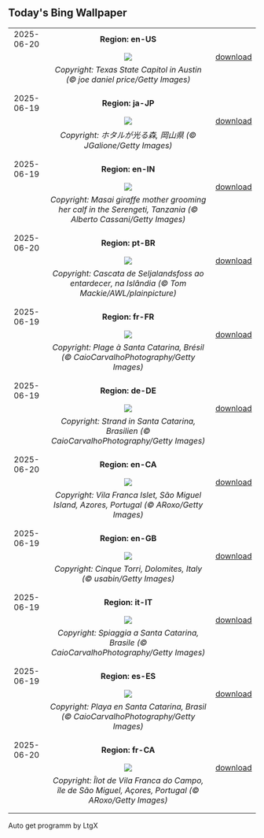 ## Today's Bing Wallpaper
|      |      |      |
| :----: | :----: | :----: |
|2025-06-20|**Region: en-US**||
||![](https://www.bing.com/th?id=OHR.TexasCapitol_EN-US1992205396_UHD.jpg&pid=hp&w=1152&h=648&rs=1&c=4)| [download](https://www.bing.com/th?id=OHR.TexasCapitol_EN-US1992205396_UHD.jpg)|
||*Copyright: Texas State Capitol in Austin (© joe daniel price/Getty Images)*
||
|||
|2025-06-19|**Region: ja-JP**||
||![](https://www.bing.com/th?id=OHR.FireflySeason2025_JA-JP3057846302_UHD.jpg&pid=hp&w=1152&h=648&rs=1&c=4)| [download](https://www.bing.com/th?id=OHR.FireflySeason2025_JA-JP3057846302_UHD.jpg)|
||*Copyright: ホタルが光る森, 岡山県 (© JGalione/Getty Images)*
||
|||
|2025-06-19|**Region: en-IN**||
||![](https://www.bing.com/th?id=OHR.SerengetiGiraffe_EN-IN6391269206_UHD.jpg&pid=hp&w=1152&h=648&rs=1&c=4)| [download](https://www.bing.com/th?id=OHR.SerengetiGiraffe_EN-IN6391269206_UHD.jpg)|
||*Copyright: Masai giraffe mother grooming her calf in the Serengeti, Tanzania (© Alberto Cassani/Getty Images)*
||
|||
|2025-06-20|**Region: pt-BR**||
||![](https://www.bing.com/th?id=OHR.IcelandSolstice_PT-BR2763816413_UHD.jpg&pid=hp&w=1152&h=648&rs=1&c=4)| [download](https://www.bing.com/th?id=OHR.IcelandSolstice_PT-BR2763816413_UHD.jpg)|
||*Copyright: Cascata de Seljalandsfoss ao entardecer, na Islândia (© Tom Mackie/AWL/plainpicture)*
||
|||
|2025-06-19|**Region: fr-FR**||
||![](https://www.bing.com/th?id=OHR.WinterBegins_FR-FR5821587665_UHD.jpg&pid=hp&w=1152&h=648&rs=1&c=4)| [download](https://www.bing.com/th?id=OHR.WinterBegins_FR-FR5821587665_UHD.jpg)|
||*Copyright: Plage à Santa Catarina, Brésil (© CaioCarvalhoPhotography/Getty Images)*
||
|||
|2025-06-19|**Region: de-DE**||
||![](https://www.bing.com/th?id=OHR.WinterBegins_DE-DE2019737039_UHD.jpg&pid=hp&w=1152&h=648&rs=1&c=4)| [download](https://www.bing.com/th?id=OHR.WinterBegins_DE-DE2019737039_UHD.jpg)|
||*Copyright: Strand in Santa Catarina, Brasilien (© CaioCarvalhoPhotography/Getty Images)*
||
|||
|2025-06-20|**Region: en-CA**||
||![](https://www.bing.com/th?id=OHR.SanMiguelAzores_EN-CA7375629918_UHD.jpg&pid=hp&w=1152&h=648&rs=1&c=4)| [download](https://www.bing.com/th?id=OHR.SanMiguelAzores_EN-CA7375629918_UHD.jpg)|
||*Copyright: Vila Franca Islet, São Miguel Island, Azores, Portugal (© ARoxo/Getty Images)*
||
|||
|2025-06-19|**Region: en-GB**||
||![](https://www.bing.com/th?id=OHR.DolomitiEstate_EN-GB8739058818_UHD.jpg&pid=hp&w=1152&h=648&rs=1&c=4)| [download](https://www.bing.com/th?id=OHR.DolomitiEstate_EN-GB8739058818_UHD.jpg)|
||*Copyright: Cinque Torri, Dolomites, Italy (© usabin/Getty Images)*
||
|||
|2025-06-19|**Region: it-IT**||
||![](https://www.bing.com/th?id=OHR.WinterBegins_IT-IT6219104998_UHD.jpg&pid=hp&w=1152&h=648&rs=1&c=4)| [download](https://www.bing.com/th?id=OHR.WinterBegins_IT-IT6219104998_UHD.jpg)|
||*Copyright: Spiaggia a Santa Catarina, Brasile (© CaioCarvalhoPhotography/Getty Images)*
||
|||
|2025-06-19|**Region: es-ES**||
||![](https://www.bing.com/th?id=OHR.WinterBegins_ES-ES0401089663_UHD.jpg&pid=hp&w=1152&h=648&rs=1&c=4)| [download](https://www.bing.com/th?id=OHR.WinterBegins_ES-ES0401089663_UHD.jpg)|
||*Copyright: Playa en Santa Catarina, Brasil (© CaioCarvalhoPhotography/Getty Images)*
||
|||
|2025-06-20|**Region: fr-CA**||
||![](https://www.bing.com/th?id=OHR.SanMiguelAzores_FR-CA6483146395_UHD.jpg&pid=hp&w=1152&h=648&rs=1&c=4)| [download](https://www.bing.com/th?id=OHR.SanMiguelAzores_FR-CA6483146395_UHD.jpg)|
||*Copyright: Îlot de Vila Franca do Campo, île de São Miguel, Açores, Portugal (© ARoxo/Getty Images)*
||
|||

Auto get programm by LtgX
